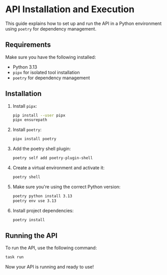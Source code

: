 # API Installation and Execution

This guide explains how to set up and run the API in a Python environment using `poetry` for dependency management.

## Requirements

Make sure you have the following installed:
- Python 3.13
- `pipx` for isolated tool installation
- `poetry` for dependency management

## Installation

1. Install `pipx`:
   ```sh
   pip install --user pipx
   pipx ensurepath
   ```

2. Install `poetry`:
   ```sh
   pipx install poetry
   ```

3. Add the poetry shell plugin:
   ```sh
   poetry self add poetry-plugin-shell
   ```

4. Create a virtual environment and activate it:
   ```sh
   poetry shell
   ```

5. Make sure you're using the correct Python version:
   ```sh
   poetry python install 3.13
   poetry env use 3.13
   ```

6. Install project dependencies:
   ```sh
   poetry install
   ```

## Running the API

To run the API, use the following command:

```sh
task run
```

Now your API is running and ready to use!

